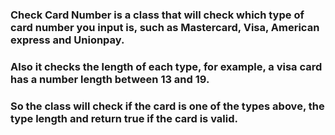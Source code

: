 ### Check Card Number is a class that will check which type of card number you input is, such as Mastercard, Visa, American express and Unionpay.
### Also it checks the length of each type, for example, a visa card has a number length between 13 and 19.
### So the class will check if the card is one of the types above, the type length and return true if the card is valid.
